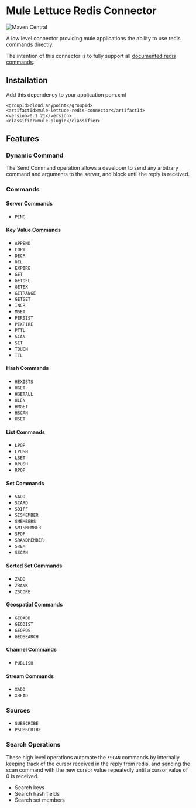 # Mule Lettuce Redis Connector
![Maven Central](https://img.shields.io/maven-central/v/cloud.anypoint/mule-lettuce-redis-connector)

A low level connector providing mule applications the ability to use redis commands directly.

The intention of this connector is to fully support all [documented redis commands](https://redis.io/commands).

## Installation

Add this dependency to your application pom.xml

```
<groupId>cloud.anypoint</groupId>
<artifactId>mule-lettuce-redis-connector</artifactId>
<version>0.1.21</version>
<classifier>mule-plugin</classifier>
```

## Features

### Dynamic Command

The Send Command operation allows a developer to send any arbitrary command and arguments to the server, and block until the reply is received.

### Commands

#### Server Commands
* `PING`

#### Key Value Commands
* `APPEND`
* `COPY`
* `DECR`
* `DEL`
* `EXPIRE`
* `GET`
* `GETDEL`
* `GETEX`
* `GETRANGE`
* `GETSET`
* `INCR`
* `MSET`
* `PERSIST`
* `PEXPIRE`
* `PTTL`
* `SCAN`
* `SET`
* `TOUCH`
* `TTL`

#### Hash Commands
* `HEXISTS`
* `HGET`
* `HGETALL`
* `HLEN`
* `HMGET`
* `HSCAN`
* `HSET`

#### List Commands
* `LPOP`
* `LPUSH`
* `LSET`
* `RPUSH`
* `RPOP`

#### Set Commands
* `SADD`
* `SCARD`
* `SDIFF`
* `SISMEMBER`
* `SMEMBERS`
* `SMISMEMBER`
* `SPOP`
* `SRANDMEMBER`
* `SREM`
* `SSCAN`

#### Sorted Set Commands
* `ZADD`
* `ZRANK`
* `ZSCORE`

#### Geospatial Commands
* `GEOADD`
* `GEODIST`
* `GEOPOS`
* `GEOSEARCH`

#### Channel Commands
* `PUBLISH`

#### Stream Commands
* `XADD`
* `XREAD`

### Sources
* `SUBSCRIBE`
* `PSUBSCRIBE`

### Search Operations

These high level operations automate the `*SCAN` commands by internally keeping track of the cursor
received in the reply from redis, and sending the scan command with the new cursor value repeatedly
until a cursor value of 0 is received.

* Search keys
* Search hash fields
* Search set members

